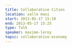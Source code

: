 ```yaml
---
title: Collaborative Cities
location: salle maxi
start: 2013-05-17 15:10
end: 2013-05-17 15:25
type: Talk
speaker: maxime-leroy
topic: collaborative-economy
---
```



